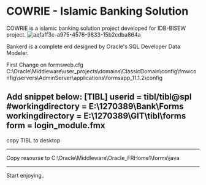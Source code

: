 # COWRIE - Islamic Banking Solution

COWRIE is a islamic banking solution project developed for IDB-BISEW project.
![aefaff3c-a975-4576-9833-15b2cdba864a](https://user-images.githubusercontent.com/39001823/208647969-b00f40c4-0198-43df-bd10-e846390b4af9.png)

Bankerd is a complete erd designed by Oracle's SQL Developer Data Modeler.

First Change on formsweb.cfg 
C:\Oracle\Middleware\user_projects\domains\ClassicDomain\config\fmwconfig\servers\AdminServer\applications\formsapp_11.1.2\config

Add snippet below:
[TIBL]
userid = tibl/tibl@spl 
#workingdirectory = E:\1270389\Bank\Forms
workingdirectory = E:\1270389\GIT\tibl\forms
form = login_module.fmx
-----------------------
copy TIBL to desktop

-----------------------
Copy resourse to C:\Oracle\Middleware\Oracle_FRHome1\forms\java

----------------------

Start enjoying..
